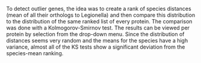 To detect outlier genes, the idea was to create a rank of species distances (mean of all their orthologs to Legionella) and then compare this distribution to the distribution of the same ranked list of every protein. The comparison was done with a Kolmogorov-Smirnov test. The results can be viewed per protein by selection from the drop-down menu. Since the distribution of distances seems very random and the means for the species have a high variance, almost all of the KS tests show a significant deviation from the species-mean ranking.

